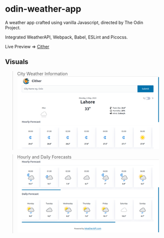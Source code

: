 # odin-weather-app

A weather app crafted using vanilla Javascript, directed by The Odin Project.

Integrated WeatherAPI, Webpack, Babel, ESLint and Picocss.

Live Preview => [Cither](https://madaooftheblues.github.io/odin-weather-app/)

## Visuals

> City Weather Information
> ![city weather information](./images/1.png)

> Hourly and Daily Forecasts
> ![forecats](./images/2.png)
